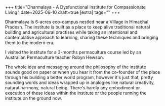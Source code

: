 +++
title="Dharmalaya - A Dysfunctional Institute for Compassionate Living"
date=2025-06-10
draft=true
[extra]
tags=""
+++

Dharmalaya is 6-acres eco-campus nestled near a Village in Himachal Pradesh.
The institute is built as a place to keep alive
traditional natural building and agricultural practises while taking an intentional
and contemplative approach to learning, sharing these techniques
and bringing them to the modern era.

I visited the institute for a 3-months permaculture course led by an
Australian Permaculture teacher Robyn Hewson.

The whole idea and messaging around the philosophy of the institute sounds
good on paper or when you hear it from the co-founder of the place through his
building a better world program, however it's just that, pretty sounding words
and ideas wrapped up in analogies like natural creativity, natural harmony,
natural being. There's hardly any embodiment or execution of these ideas within the
institute or the people running the institute on the ground now.



<!-- more -->
